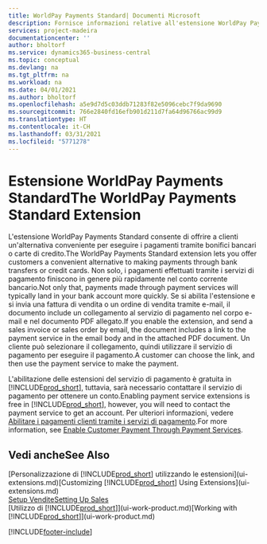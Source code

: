 ```yaml
---
title: WorldPay Payments Standard| Documenti Microsoft
description: Fornisce informazioni relative all'estensione WorldPay Payments Standard
services: project-madeira
documentationcenter: ''
author: bholtorf
ms.service: dynamics365-business-central
ms.topic: conceptual
ms.devlang: na
ms.tgt_pltfrm: na
ms.workload: na
ms.date: 04/01/2021
ms.author: bholtorf
ms.openlocfilehash: a5e9d7d5c03ddb71283f82e5096cebc7f9da9690
ms.sourcegitcommit: 766e2840fd16efb901d211d7fa64d96766ac99d9
ms.translationtype: HT
ms.contentlocale: it-CH
ms.lasthandoff: 03/31/2021
ms.locfileid: "5771278"
---
```

# <a name="the-worldpay-payments-standard-extension"></a><span data-ttu-id="48f91-103">Estensione WorldPay Payments Standard</span><span class="sxs-lookup"><span data-stu-id="48f91-103">The WorldPay Payments Standard Extension</span></span>
<span data-ttu-id="48f91-104">L'estensione WorldPay Payments Standard consente di offrire a clienti un'alternativa conveniente per eseguire i pagamenti tramite bonifici bancari o carte di credito.</span><span class="sxs-lookup"><span data-stu-id="48f91-104">The WorldPay Payments Standard extension lets you offer customers a convenient alternative to making payments through bank transfers or credit cards.</span></span> <span data-ttu-id="48f91-105">Non solo, i pagamenti effettuati tramite i servizi di pagamento finiscono in genere più rapidamente nel conto corrente bancario.</span><span class="sxs-lookup"><span data-stu-id="48f91-105">Not only that, payments made through payment services will typically land in your bank account more quickly.</span></span>
<span data-ttu-id="48f91-106">Se si abilita l'estensione e si invia una fattura di vendita o un ordine di vendita tramite e-mail, il documento include un collegamento al servizio di pagamento nel corpo e-mail e nel documento PDF allegato.</span><span class="sxs-lookup"><span data-stu-id="48f91-106">If you enable the extension, and send a sales invoice or sales order by email, the document includes a link to the payment service in the email body and in the attached PDF document.</span></span> <span data-ttu-id="48f91-107">Un cliente può selezionare il collegamento, quindi utilizzare il servizio di pagamento per eseguire il pagamento.</span><span class="sxs-lookup"><span data-stu-id="48f91-107">A customer can choose the link, and then use the payment service to make the payment.</span></span>

<span data-ttu-id="48f91-108">L'abilitazione delle estensioni del servizio di pagamento è gratuita in [!INCLUDE[prod_short](includes/prod_short.md)], tuttavia, sarà necessario contattare il servizio di pagamento per ottenere un conto.</span><span class="sxs-lookup"><span data-stu-id="48f91-108">Enabling payment service extensions is free in [!INCLUDE[prod_short](includes/prod_short.md)], however, you will need to contact the payment service to get an account.</span></span> <span data-ttu-id="48f91-109">Per ulteriori informazioni, vedere [Abilitare i pagamenti clienti tramite i servizi di pagamento](sales-how-enable-payment-service-extensions.md).</span><span class="sxs-lookup"><span data-stu-id="48f91-109">For more information, see [Enable Customer Payment Through Payment Services](sales-how-enable-payment-service-extensions.md).</span></span>

## <a name="see-also"></a><span data-ttu-id="48f91-110">Vedi anche</span><span class="sxs-lookup"><span data-stu-id="48f91-110">See Also</span></span>
<span data-ttu-id="48f91-111">[Personalizzazione di [!INCLUDE[prod_short](includes/prod_short.md)] utilizzando le estensioni](ui-extensions.md)</span><span class="sxs-lookup"><span data-stu-id="48f91-111">[Customizing [!INCLUDE[prod_short](includes/prod_short.md)] Using Extensions](ui-extensions.md)</span></span>  
[<span data-ttu-id="48f91-112">Setup Vendite</span><span class="sxs-lookup"><span data-stu-id="48f91-112">Setting Up Sales</span></span>](sales-setup-sales.md)  
<span data-ttu-id="48f91-113">[Utilizzo di [!INCLUDE[prod_short](includes/prod_short.md)]](ui-work-product.md)</span><span class="sxs-lookup"><span data-stu-id="48f91-113">[Working with [!INCLUDE[prod_short](includes/prod_short.md)]](ui-work-product.md)</span></span>


[!INCLUDE[footer-include](includes/footer-banner.md)]